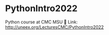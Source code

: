 # PythonIntro2022
Python course at CMC MSU
:link: Link: http://uneex.org/LecturesCMC/PythonIntro2022
